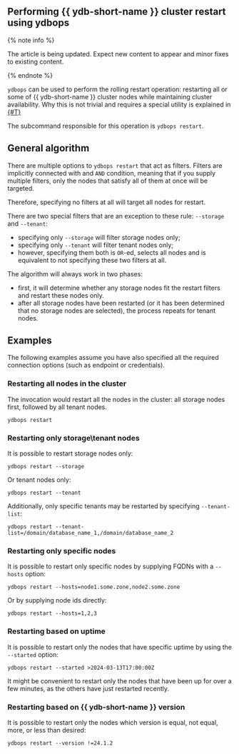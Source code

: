 ## Performing {{ ydb-short-name }} cluster restart using ydbops

{% note info %}

The article is being updated. Expect new content to appear and minor fixes to existing content.

{% endnote %}

`ydbops` can be used to perform the rolling restart operation: restarting all or some of {{ ydb-short-name }} cluster nodes while maintaining cluster availability. Why this is not trivial and requires a special utility is explained in [{#T}](../../devops/manual/maintenance-without-downtime)

The subcommand responsible for this operation is `ydbops restart`.

## General algorithm

There are multiple options to `ydbops restart` that act as filters. Filters are implicitly connected with and `AND` condition, meaning that if you supply multiple filters, only the nodes that satisfy all of them at once will be targeted.

Therefore, specifying no filters at all will target all nodes for restart.

There are two special filters that are an exception to these rule: `--storage` and `--tenant`: 
- specifying only `--storage` will filter storage nodes only;
- specifying only `--tenant` will filter tenant nodes only;
- however, specifying them both is `OR`-ed, selects all nodes and is equivalent to not specifying these two filters at all.

The algorithm will always work in two phases:
- first, it will determine whether any storage nodes fit the restart filters and restart these nodes only.
- after all storage nodes have been restarted (or it has been determined that no storage nodes are selected), the process repeats for tenant nodes.

## Examples

The following examples assume you have also specified all the required connection options (such as endpoint or credentials).

### Restarting all nodes in the cluster

The invocation would restart all the nodes in the cluster: all storage nodes first, followed by all tenant nodes.

```
ydbops restart 
```

### Restarting only storage\tenant nodes

It is possible to restart storage nodes only:

```
ydbops restart --storage
```

Or tenant nodes only:

```
ydbops restart --tenant
```

Additionally, only specific tenants may be restarted by specifying `--tenant-list`:

```
ydbops restart --tenant-list=/domain/database_name_1,/domain/database_name_2
```

### Restarting only specific nodes

It is possible to restart only specific nodes by supplying FQDNs with a `--hosts` option:

```
ydbops restart --hosts=node1.some.zone,node2.some.zone
```

Or by supplying node ids directly:

```
ydbops restart --hosts=1,2,3
```

### Restarting based on uptime

It is possible to restart only the nodes that have specific uptime by using the `--started` option:

```
ydbops restart --started >2024-03-13T17:00:00Z
```

It might be convenient to restart only the nodes that have been up for over a few minutes, as the others have just restarted recently.

### Restarting based on {{ ydb-short-name }} version

It is possible to restart only the nodes which version is equal, not equal, more, or less than desired:

```
ydbops restart --version !=24.1.2
```
